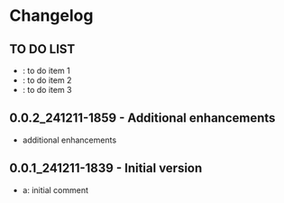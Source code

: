 # Changelog

## TO DO LIST
- : to do item 1
- : to do item 2
- : to do item 3

## 0.0.2_241211-1859 - Additional enhancements
-  additional enhancements

## 0.0.1_241211-1839 - Initial version
- a: initial comment
